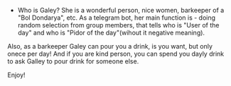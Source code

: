 * Who is Galey?
She is a wonderful person, nice women, barkeeper of a "Bol Dondarya", etc.
As a telegram bot, her main function is - doing random selection from group members, that tells who is "User of the day" and who is "Pidor of the day"(wihout it negative meaning).

Also, as a barkeeper Galey can pour you a drink, is you want, but only onece per day! And if you are kind person, you can spend you dayly drink to ask Galley to pour drink for someone else.

Enjoy!
